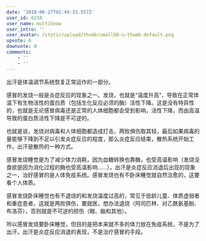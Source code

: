 ```yaml
---
date: '2018-06-27T01:49:33.557Z'
user_id: 6210
user_name: multiSnow
user_intro: ''
user_avatar: /static/upload/thumb/small50-u-thumb-default.png
upvote: 6
downvote: 0
comments:
    - ''
    - ''
---
```


出汗是体温调节系统恢复正常运作的一部分。

感冒的发烧一般是炎症反应的现象之一。发烧，也就是“温度升高”，导致在正常体温下有生物活性的蛋白质（包括生化反应必须的酶）活性下降。这是没有特异性的，也就是无论感冒病毒还是正常的人体细胞都会受到影响，活性下降，而由高温导致的蛋白质活性下降是不可逆的。

也就是说，发烧对病毒和人体细胞都造成打击，两败俱伤取其轻，最后如果病毒的量能够下降到不足以引发炎症反应的程度，那么炎症反应结束，散热系统开始工作，出汗是散热的一种方式。

感冒发烧睡觉是为了减少体力消耗，因为血糖转换也靠酶，也受高温影响（发烧没食欲是因为消化过程的酶也受高温影响……），出汗是炎症反应消退后出现的现象之一，治好感冒的是人体免疫系统。感冒发烧也有不卧床睡觉就自然治愈的，这要看个人体质。

感冒发烧卧床睡觉也有不退烧的和发烧温度过高的，常见于低龄儿童、体质虚弱者和重症患者，这就是两败俱伤，要就医，想办法退烧（阿司匹林、对乙酰氨基酚、布洛芬），否则就是不可逆的损伤（眼、脑和其他）。

所以感冒发烧要卧床睡觉，但目的是把本来就不多的体力放在免疫系统，不是为了出汗。出汗是炎症反应消退的表现，不是治疗感冒的手段。
